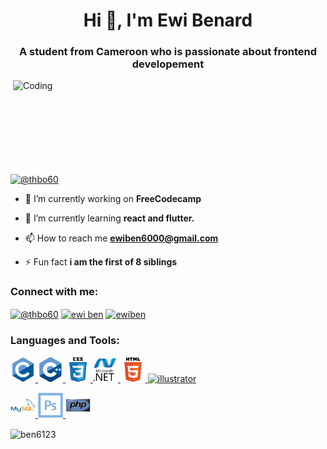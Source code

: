 <!--[![MasterHead]()](https://rishavchanda.io)-->
<h1 align="center">Hi 👋, I'm Ewi Benard</h1>
<h3 align="center">A student from Cameroon who is passionate about frontend developement</h3>
<img align="right" alt="Coding" width="500" height="150"  src="https://encrypted-tbn0.gstatic.com/images?q=tbn:ANd9GcQG6p19-lCN_Z6xx6RJK-avH6TfvkorbWQMJg&usqp=CAU">

<p align="left"> <a href="https://twitter.com/@thbo60" target="blank"><img src="https://img.shields.io/twitter/follow/@thbo60?logo=twitter&style=for-the-badge" alt="@thbo60" /></a> </p>

- 🔭 I’m currently working on **FreeCodecamp**

- 🌱 I’m currently learning **react and flutter.**

- 📫 How to reach me **ewiben6000@gmail.com**

- ⚡ Fun fact **i am the first of 8 siblings**

<h3 align="left">Connect with me:</h3>
<p align="left">
<a href="https://twitter.com/@thbo60" target="blank">
<img align="center" src="https://raw.githubusercontent.com/rahuldkjain/github-profile-readme-generator/master/src/images/icons/Social/twitter.svg" alt="@thbo60" height="30" width="40" /></a>
<a href="https://www.linkedin.com/in/ewi-ben-410628216/" target="blank"><img align="center" src="https://raw.githubusercontent.com/rahuldkjain/github-profile-readme-generator/master/src/images/icons/Social/linked-in-alt.svg" alt="ewi ben" height="30" width="40" /></a>
<a href="https://www.hackerrank.com/ewiben" target="blank"><img align="center" src="https://raw.githubusercontent.com/rahuldkjain/github-profile-readme-generator/master/src/images/icons/Social/hackerrank.svg" alt="ewiben" height="30" width="40" /></a>
</p>

<h3 align="left">Languages and Tools:</h3>
<p align="left"> <a href="https://www.cprogramming.com/" target="_blank" rel="noreferrer"> <img src="https://raw.githubusercontent.com/devicons/devicon/master/icons/c/c-original.svg" alt="c" width="40" height="40"/> </a> <a href="https://www.w3schools.com/cpp/" target="_blank" rel="noreferrer"> <img src="https://raw.githubusercontent.com/devicons/devicon/master/icons/cplusplus/cplusplus-original.svg" alt="cplusplus" width="40" height="40"/> </a> <a href="https://www.w3schools.com/css/" target="_blank" rel="noreferrer"> <img src="https://raw.githubusercontent.com/devicons/devicon/master/icons/css3/css3-original-wordmark.svg" alt="css3" width="40" height="40"/> </a> <a href="https://dotnet.microsoft.com/" target="_blank" rel="noreferrer"> <img src="https://raw.githubusercontent.com/devicons/devicon/master/icons/dot-net/dot-net-original-wordmark.svg" alt="dotnet" width="40" height="40"/> </a> <a href="https://www.w3.org/html/" target="_blank" rel="noreferrer"> <img src="https://raw.githubusercontent.com/devicons/devicon/master/icons/html5/html5-original-wordmark.svg" alt="html5" width="40" height="40"/> </a> <a href="https://www.adobe.com/in/products/illustrator.html" target="_blank" rel="noreferrer"> <img src="https://www.vectorlogo.zone/logos/adobe_illustrator/adobe_illustrator-icon.svg" alt="illustrator" width="40" height="40"/> </a>
 <!-- 
<a href="https://developer.mozilla.org/en-US/docs/Web/JavaScript" target="_blank" rel="noreferrer">
<img src="https://raw.githubusercontent.com/devicons/devicon/master/icons/javascript/javascript-original.svg" alt="javascript" width="40" height="40"/></a> 
-->
  
 <a href="https://www.mysql.com/" target="_blank" rel="noreferrer"> <img src="https://raw.githubusercontent.com/devicons/devicon/master/icons/mysql/mysql-original-wordmark.svg" alt="mysql" width="40" height="40"/> </a> <a href="https://www.photoshop.com/en" target="_blank" rel="noreferrer"> <img src="https://raw.githubusercontent.com/devicons/devicon/master/icons/photoshop/photoshop-line.svg" alt="photoshop" width="40" height="40"/> </a> <a href="https://www.php.net" target="_blank" rel="noreferrer"> <img src="https://raw.githubusercontent.com/devicons/devicon/master/icons/php/php-original.svg" alt="php" width="40" height="40"/> </a> </p>

<p><img align="center" src="https://github-readme-streak-stats.herokuapp.com/?user=ben6123&" alt="ben6123" /></p>
